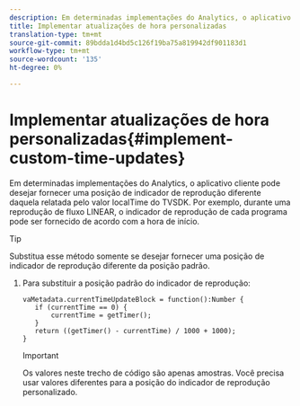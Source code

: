 ```yaml
---
description: Em determinadas implementações do Analytics, o aplicativo cliente pode desejar fornecer uma posição de indicador de reprodução diferente daquela relatada pelo valor localTime do TVSDK. Por exemplo, durante uma reprodução de fluxo LINEAR, o indicador de reprodução de cada programa pode ser fornecido de acordo com a hora de início.
title: Implementar atualizações de hora personalizadas
translation-type: tm+mt
source-git-commit: 89bdda1d4bd5c126f19ba75a819942df901183d1
workflow-type: tm+mt
source-wordcount: '135'
ht-degree: 0%

---
```



# Implementar atualizações de hora personalizadas{#implement-custom-time-updates}

Em determinadas implementações do Analytics, o aplicativo cliente pode desejar fornecer uma posição de indicador de reprodução diferente daquela relatada pelo valor localTime do TVSDK. Por exemplo, durante uma reprodução de fluxo LINEAR, o indicador de reprodução de cada programa pode ser fornecido de acordo com a hora de início.

>[!TIP]
>
>Substitua esse método somente se desejar fornecer uma posição de indicador de reprodução diferente da posição padrão.

1. Para substituir a posição padrão do indicador de reprodução:

   ```
   vaMetadata.currentTimeUpdateBlock = function():Number { 
      if (currentTime == 0) { 
          currentTime = getTimer(); 
      } 
      return ((getTimer() - currentTime) / 1000 + 1000); 
   }
   ```

   >[!IMPORTANT]
   >
   >Os valores neste trecho de código são apenas amostras. Você precisa usar valores diferentes para a posição do indicador de reprodução personalizado.


